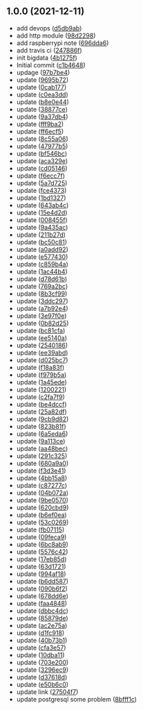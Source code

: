 ## 1.0.0 (2021-12-11)

* add devops ([d5db9ab](https://github.com/chemistwang/notebook/commit/d5db9ab))
* add http module ([98d2298](https://github.com/chemistwang/notebook/commit/98d2298))
* add raspberrypi note ([696dda6](https://github.com/chemistwang/notebook/commit/696dda6))
* add travis ci ([247886f](https://github.com/chemistwang/notebook/commit/247886f))
* init bigdata ([4b1275f](https://github.com/chemistwang/notebook/commit/4b1275f))
* Initial commit ([c1b4648](https://github.com/chemistwang/notebook/commit/c1b4648))
* updage ([97b7be4](https://github.com/chemistwang/notebook/commit/97b7be4))
* update ([9695b72](https://github.com/chemistwang/notebook/commit/9695b72))
* update ([0cab177](https://github.com/chemistwang/notebook/commit/0cab177))
* update ([c0ea3dd](https://github.com/chemistwang/notebook/commit/c0ea3dd))
* update ([b8e0e44](https://github.com/chemistwang/notebook/commit/b8e0e44))
* update ([38877ce](https://github.com/chemistwang/notebook/commit/38877ce))
* update ([9a37db4](https://github.com/chemistwang/notebook/commit/9a37db4))
* update ([fff9ba2](https://github.com/chemistwang/notebook/commit/fff9ba2))
* update ([ff6ecf5](https://github.com/chemistwang/notebook/commit/ff6ecf5))
* update ([8c55a06](https://github.com/chemistwang/notebook/commit/8c55a06))
* update ([47977b5](https://github.com/chemistwang/notebook/commit/47977b5))
* update ([bf546bc](https://github.com/chemistwang/notebook/commit/bf546bc))
* update ([aca329e](https://github.com/chemistwang/notebook/commit/aca329e))
* update ([cd05146](https://github.com/chemistwang/notebook/commit/cd05146))
* update ([f6ecc7f](https://github.com/chemistwang/notebook/commit/f6ecc7f))
* update ([5a7d725](https://github.com/chemistwang/notebook/commit/5a7d725))
* update ([fce4373](https://github.com/chemistwang/notebook/commit/fce4373))
* update ([1bd1327](https://github.com/chemistwang/notebook/commit/1bd1327))
* update ([643ab4c](https://github.com/chemistwang/notebook/commit/643ab4c))
* update ([15e4d2d](https://github.com/chemistwang/notebook/commit/15e4d2d))
* update ([008455f](https://github.com/chemistwang/notebook/commit/008455f))
* update ([9a435ac](https://github.com/chemistwang/notebook/commit/9a435ac))
* update ([211b27d](https://github.com/chemistwang/notebook/commit/211b27d))
* update ([bc50c81](https://github.com/chemistwang/notebook/commit/bc50c81))
* update ([a0add92](https://github.com/chemistwang/notebook/commit/a0add92))
* update ([e577430](https://github.com/chemistwang/notebook/commit/e577430))
* update ([c859b4a](https://github.com/chemistwang/notebook/commit/c859b4a))
* update ([1ac44b4](https://github.com/chemistwang/notebook/commit/1ac44b4))
* update ([d78d61b](https://github.com/chemistwang/notebook/commit/d78d61b))
* update ([769a2bc](https://github.com/chemistwang/notebook/commit/769a2bc))
* update ([8b3cf99](https://github.com/chemistwang/notebook/commit/8b3cf99))
* update ([3ddc297](https://github.com/chemistwang/notebook/commit/3ddc297))
* update ([a7b92e4](https://github.com/chemistwang/notebook/commit/a7b92e4))
* update ([3e97f0e](https://github.com/chemistwang/notebook/commit/3e97f0e))
* update ([0b82d25](https://github.com/chemistwang/notebook/commit/0b82d25))
* update ([bc81cfa](https://github.com/chemistwang/notebook/commit/bc81cfa))
* update ([ee5140a](https://github.com/chemistwang/notebook/commit/ee5140a))
* update ([2540186](https://github.com/chemistwang/notebook/commit/2540186))
* update ([ee39abd](https://github.com/chemistwang/notebook/commit/ee39abd))
* update ([d025bc7](https://github.com/chemistwang/notebook/commit/d025bc7))
* update ([f18a83f](https://github.com/chemistwang/notebook/commit/f18a83f))
* update ([f979b5a](https://github.com/chemistwang/notebook/commit/f979b5a))
* update ([1a45ede](https://github.com/chemistwang/notebook/commit/1a45ede))
* update ([1200221](https://github.com/chemistwang/notebook/commit/1200221))
* update ([c2fa7f9](https://github.com/chemistwang/notebook/commit/c2fa7f9))
* update ([be4dccf](https://github.com/chemistwang/notebook/commit/be4dccf))
* update ([25a82df](https://github.com/chemistwang/notebook/commit/25a82df))
* update ([9cb9d82](https://github.com/chemistwang/notebook/commit/9cb9d82))
* update ([823b81f](https://github.com/chemistwang/notebook/commit/823b81f))
* update ([6a5eda6](https://github.com/chemistwang/notebook/commit/6a5eda6))
* update ([9a113ce](https://github.com/chemistwang/notebook/commit/9a113ce))
* update ([aa48bec](https://github.com/chemistwang/notebook/commit/aa48bec))
* update ([291c325](https://github.com/chemistwang/notebook/commit/291c325))
* update ([680a9a0](https://github.com/chemistwang/notebook/commit/680a9a0))
* update ([f3d3e41](https://github.com/chemistwang/notebook/commit/f3d3e41))
* update ([4bb15a8](https://github.com/chemistwang/notebook/commit/4bb15a8))
* update ([c87277c](https://github.com/chemistwang/notebook/commit/c87277c))
* update ([04b072a](https://github.com/chemistwang/notebook/commit/04b072a))
* update ([9be0570](https://github.com/chemistwang/notebook/commit/9be0570))
* update ([620cbd9](https://github.com/chemistwang/notebook/commit/620cbd9))
* update ([b6ef0ea](https://github.com/chemistwang/notebook/commit/b6ef0ea))
* update ([53c0269](https://github.com/chemistwang/notebook/commit/53c0269))
* update ([fb07115](https://github.com/chemistwang/notebook/commit/fb07115))
* update ([09feca9](https://github.com/chemistwang/notebook/commit/09feca9))
* update ([6bc8ab9](https://github.com/chemistwang/notebook/commit/6bc8ab9))
* update ([5576c42](https://github.com/chemistwang/notebook/commit/5576c42))
* update ([17eb85d](https://github.com/chemistwang/notebook/commit/17eb85d))
* update ([63d1721](https://github.com/chemistwang/notebook/commit/63d1721))
* update ([994af18](https://github.com/chemistwang/notebook/commit/994af18))
* update ([b6dd587](https://github.com/chemistwang/notebook/commit/b6dd587))
* update ([090b6f2](https://github.com/chemistwang/notebook/commit/090b6f2))
* update ([678dd6e](https://github.com/chemistwang/notebook/commit/678dd6e))
* update ([faa4848](https://github.com/chemistwang/notebook/commit/faa4848))
* update ([dbbc4dc](https://github.com/chemistwang/notebook/commit/dbbc4dc))
* update ([85879de](https://github.com/chemistwang/notebook/commit/85879de))
* update ([ac2e75a](https://github.com/chemistwang/notebook/commit/ac2e75a))
* update ([d1fc918](https://github.com/chemistwang/notebook/commit/d1fc918))
* update ([40b73b1](https://github.com/chemistwang/notebook/commit/40b73b1))
* update ([cfa3e57](https://github.com/chemistwang/notebook/commit/cfa3e57))
* update ([10dba11](https://github.com/chemistwang/notebook/commit/10dba11))
* update ([703e200](https://github.com/chemistwang/notebook/commit/703e200))
* update ([3296ec9](https://github.com/chemistwang/notebook/commit/3296ec9))
* update ([d37618d](https://github.com/chemistwang/notebook/commit/d37618d))
* update ([e50b6c0](https://github.com/chemistwang/notebook/commit/e50b6c0))
* update link ([27504f7](https://github.com/chemistwang/notebook/commit/27504f7))
* update postgresql some problem ([8bfff1c](https://github.com/chemistwang/notebook/commit/8bfff1c))



